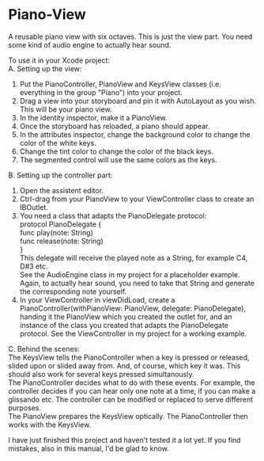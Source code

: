# Piano-View
A reusable piano view with six octaves. This is just the view part. You need some kind of audio engine to actually hear sound.  
  
To use it in your Xcode project:  
A. Setting up the view:  
1. Put the PianoController, PianoView and KeysView classes (i.e. everything in the group "Piano") into your project.  
2. Drag a view into your storyboard and pin it with AutoLayout as you wish. This will be your piano view.  
3. In the identity inspector, make it a PianoView.  
4. Once the storyboard has reloaded, a piano should appear.  
5. In the attributes inspector, change the background color to change the color of the white keys.  
6. Change the tint color to change the color of the black keys.  
7. The segmented control will use the same colors as the keys.  
  
B. Setting up the controller part:  
1. Open the assistent editor.  
2. Ctrl-drag from your PianoView to your ViewController class to create an IBOutlet.  
3. You need a class that adapts the PianoDelegate protocol:  
      protocol PianoDelegate {  
          func play(note: String)  
          func release(note: String)  
      }  
  This delegate will receive the played note as a String, for example C4, D#3 etc.  
  See the AudioEngine class in my project for a placeholder example.  
  Again, to actually hear sound, you need to take that String and generate the corresponding note yourself.  
4. In your ViewController in viewDidLoad, create a PianoController(withPianoView: PianoView, delegate: PianoDelegate), handing it the PianoView which you created the outlet for, and an instance of the class you created that adapts the PianoDelegate protocol. See the ViewController in my project for a working example.  
  
C. Behind the scenes:  
The KeysView tells the PianoController when a key is pressed or released, slided upon or slided away from. And, of course, which key it was. This should also work for several keys pressed simultanously.  
The PianoController decides what to do with these events. For example, the controller decides if you can hear only one note at a time, if you can make a glissando etc. The controller can be modified or replaced to serve different purposes.  
The PianoView prepares the KeysView optically. The PianoController then works with the KeysView.  
  
I have just finished this project and haven't tested it a lot yet. If you find mistakes, also in this manual, I'd be glad to know.  
